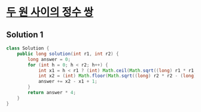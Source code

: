 # [두 원 사이의 정수 쌍](https://school.programmers.co.kr/learn/courses/30/lessons/181187)

## Solution 1

```java
class Solution {
    public long solution(int r1, int r2) {
        long answer = 0;
        for (int h = 0; h < r2; h++) {
            int x1 = h < r1 ? (int) Math.ceil(Math.sqrt((long) r1 * r1 - (long) h * h)) : 1;
            int x2 = (int) Math.floor(Math.sqrt((long) r2 * r2 - (long) h * h));
            answer += x2 - x1 + 1;
        }
        return answer * 4;
    }
}
```
